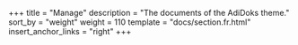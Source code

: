 +++
title = "Manage"
description = "The documents of the AdiDoks theme."
sort_by = "weight"
weight = 110
template = "docs/section.fr.html"
insert_anchor_links = "right"
+++
